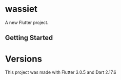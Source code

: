 # wassiet

A new Flutter project.

## Getting Started

# Versions

This project was made with Flutter 3.0.5 and Dart 2.17.6
